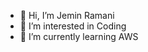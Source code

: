 - 👋 Hi, I’m Jemin Ramani 
- 👀 I’m interested in Coding
- 🌱 I’m currently learning AWS

<!---
arityreactnode/arityreactnode is a ✨ special ✨ repository because its `README.md` (this file) appears on your GitHub profile.
You can click the Preview link to take a look at your changes.
--->

